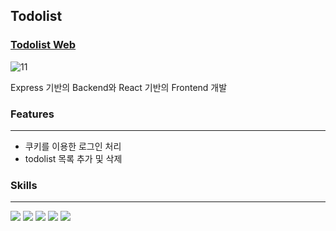 ## Todolist





### [Todolist Web](https://simple-mylist.herokuapp.com/)

![11](https://user-images.githubusercontent.com/92348492/195573876-031e798e-010a-482c-ab5d-660c13475746.PNG)

Express 기반의 Backend와 React 기반의 Frontend 개발
  
### Features
---
* 쿠키를 이용한 로그인 처리
* todolist 목록 추가 및 삭제

  
### Skills
---
<div>
  <img src="https://img.shields.io/badge/css-1572B6?style=for-the-badge&logo=css3&logoColor=white"> 
  <img src="https://img.shields.io/badge/javascript-F7DF1E?style=for-the-badge&logo=javascript&logoColor=black"> 
  <img src="https://img.shields.io/badge/react-61DAFB?style=for-the-badge&logo=react&logoColor=black">
  <img src="https://img.shields.io/badge/express-000000?style=for-the-badge&logo=express&logoColor=white">
  <img src="https://img.shields.io/badge/mongoDB-47A248?style=for-the-badge&logo=MongoDB&logoColor=white">
<div/>
  
